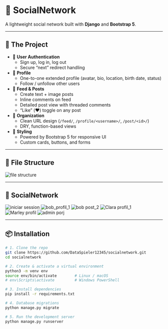# 🚀 SocialNetwork

A lightweight social network built with **Django** and **Bootstrap 5**.

---

## 📣 The Project

- 📝 **User Authentication**  
  - Sign up, log in, log out  
  - Secure “next” redirect handling  
- 👤 **Profile**  
  - One-to-one extended profile (avatar, bio, location, birth date, status)  
  - Follow / unfollow other users  
- 📰 **Feed & Posts**  
  - Create text + image posts  
  - Inline comments on feed  
  - Detailed post view with threaded comments  
  - “Like” (❤️) toggle on any post  
- 📂 **Organization**  
  - Clean URL design (`/feed/`, `/profile/<username>/`, `/post/<id>/`)  
  - DRY, function-based views  
- 🎨 **Styling**  
  - Powered by Bootstrap 5 for responsive UI  
  - Custom cards, buttons, and forms  

---

## 📣 File Structure

![file structure](https://github.com/user-attachments/assets/a91119bc-a898-4bb2-9d12-74e099cc82b4)

---

## 📣 SocialNetwork

![iniciar session](https://github.com/user-attachments/assets/7892591a-5d73-4a4c-b0d2-7d642923109d)
![bob_profil_1](https://github.com/user-attachments/assets/f053f4ce-bf0f-4726-a74c-847989dc2133)
![bob post_2](https://github.com/user-attachments/assets/8a29b4fa-0f99-426a-9557-d7288b1611d2)
![Clara profil_1](https://github.com/user-attachments/assets/3379b5ba-a6ac-4fb3-8ac9-0f231d86a107)
![Marley profil](https://github.com/user-attachments/assets/f4135144-a9f2-468b-86f9-85410b674031)
![admin porj](https://github.com/user-attachments/assets/9cd5eef7-b551-4783-b1bf-c45e030f0bd8)

---

## 📦 Installation

```bash
# 1. Clone the repo
git clone https://github.com/DataSpieler12345/socialnetwork.git
cd socialnetwork

# 2. Create & activate a virtual environment
python3 -m venv env
source env/bin/activate        # Linux / macOS
# env\Scripts\activate         # Windows PowerShell

# 3. Install dependencies
pip install -r requirements.txt

# 4. Database migrations
python manage.py migrate

# 5. Run the development server
python manage.py runserver
